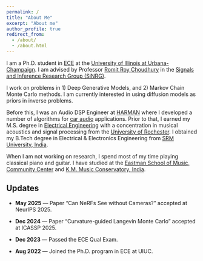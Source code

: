 ```yaml
---
permalink: /
title: "About Me"
excerpt: "About me"
author_profile: true
redirect_from: 
  - /about/
  - /about.html
---
```


I am a Ph.D. student in [ECE](https://ece.illinois.edu) at the [University of Illinois at Urbana-Champaign](https://illinois.edu). I am advised by Professor [Romit Roy Choudhury](http://croy.web.engr.illinois.edu) in the [Signals and Inference Research Group (SiNRG)](https://sinrg.csl.illinois.edu). 

I work on problems in 1) Deep Generative Models, and 2) Markov Chain Monte Carlo methods. I am currently interested in using diffusion models as priors in inverse problems. 

Before this, I was an Audio DSP Engineer at [HARMAN](https://www.harman.com) where I developed a number of algorithms for [car audio](https://car.harman.com/solutions/car-audio) applications. Prior to that, I earned my M.S. degree in [Electrical Engineering](http://www.hajim.rochester.edu/ece/) with a concentration in musical acoustics and signal processing from the [University of Rochester](https://www.rochester.edu). I obtained my B.Tech degree in Electrical & Electronics Engineering from [SRM University, India](https://www.srmist.edu.in). 

When I am not working on research, I spend most of my time playing classical piano and guitar. I have studied at the [Eastman School of Music, Community Center](https://www.esm.rochester.edu/community/) and [K.M. Music Conservatory, India](https://www.kmmc.in).


## Updates

- **May 2025** — Paper “Can NeRFs See without Cameras?” accepted at NeurIPS 2025.  

- **Dec 2024** — Paper “Curvature-guided Langevin Monte Carlo” accepted at ICASSP 2025.  

- **Dec 2023** — Passed the ECE Qual Exam.

- **Aug 2022** — Joined the Ph.D. program in ECE at UIUC.

